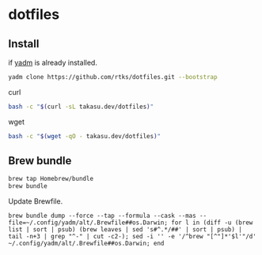 # dotfiles

## Install

if [yadm](https://yadm.io/) is already installed.

```bash
yadm clone https://github.com/rtks/dotfiles.git --bootstrap
```

curl

```bash
bash -c "$(curl -sL takasu.dev/dotfiles)"
```

wget

```bash
bash -c "$(wget -qO - takasu.dev/dotfiles)"
```


## Brew bundle

```bash
brew tap Homebrew/bundle
brew bundle
```

Update Brewfile.

```
brew bundle dump --force --tap --formula --cask --mas --file=~/.config/yadm/alt/.Brewfile##os.Darwin; for l in (diff -u (brew list | sort | psub) (brew leaves | sed 's#^.*/##' | sort | psub) | tail -n+3 | grep "^-" | cut -c2-); sed -i '' -e '/^brew "[^"]*'$l'"/d' ~/.config/yadm/alt/.Brewfile##os.Darwin; end
```

